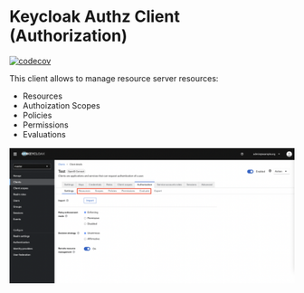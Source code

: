 # Keycloak Authz Client (Authorization)

[![codecov](https://codecov.io/gh/igrek8/keycloak-authz-client/graph/badge.svg?token=M3DML4GL5F)](https://codecov.io/gh/igrek8/keycloak-authz-client)

This client allows to manage resource server resources:

- Resources
- Authoization Scopes
- Policies
- Permissions
- Evaluations

![Authorization](./media/screenshot.png)
